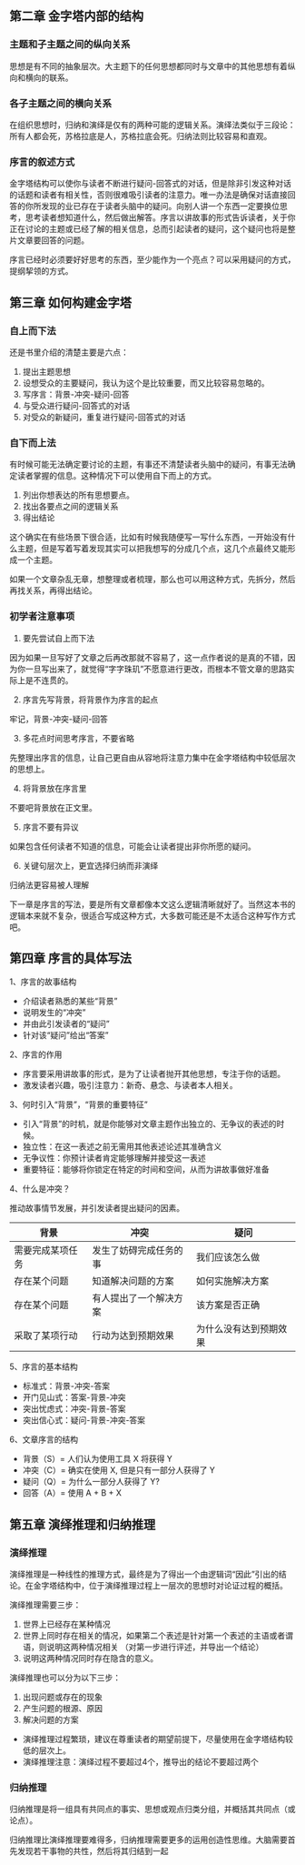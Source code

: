 ## 第二章 金字塔内部的结构

### 主题和子主题之间的纵向关系

思想是有不同的抽象层次。大主题下的任何思想都同时与文章中的其他思想有着纵向和横向的联系。

### 各子主题之间的横向关系

在组织思想时，归纳和演绎是仅有的两种可能的逻辑关系。演绎法类似于三段论：所有人都会死，苏格拉底是人，苏格拉底会死。归纳法则比较容易和直观。

### 序言的叙述方式

金字塔结构可以使你与读者不断进行疑问-回答式的对话，但是除非引发这种对话的话题和读者有相关性，否则很难吸引读者的注意力。唯一办法是确保对话直接回答的你所发现的业已存在于读者头脑中的疑问。向别人讲一个东西一定要换位思考，思考读者想知道什么，然后做出解答。序言以讲故事的形式告诉读者，关于你正在讨论的主题或已经了解的相关信息，总而引起读者的疑问，这个疑问也将是整片文章要回答的问题。

序言已经时必须要好好思考的东西，至少能作为一个亮点？可以采用疑问的方式，提纲挈领的方式。

 

## 第三章 如何构建金字塔

### 自上而下法

还是书里介绍的清楚主要是六点：

1. 提出主题思想
2. 设想受众的主要疑问，我认为这个是比较重要，而又比较容易忽略的。
3. 写序言：背景-冲突-疑问-回答
4. 与受众进行疑问-回答式的对话
5. 对受众的新疑问，重复进行疑问-回答式的对话

 

### 自下而上法

有时候可能无法确定要讨论的主题，有事还不清楚读者头脑中的疑问，有事无法确定读者掌握的信息。这种情况下可以使用自下而上的方式。

1. 列出你想表达的所有思想要点。
2. 找出各要点之间的逻辑关系
3. 得出结论

这个确实在有些场景下很合适，比如有时候我随便写一写什么东西，一开始没有什么主题，但是写着写着发现其实可以把我想写的分成几个点，这几个点最终又能形成一个主题。

如果一个文章杂乱无章，想整理或者梳理，那么也可以用这种方式，先拆分，然后再找关系，再得出结论。

### 初学者注意事项

1. 要先尝试自上而下法

因为如果一旦写好了文章之后再改那就不容易了，这一点作者说的是真的不错，因为你一旦写出来了，就觉得“字字珠玑”不愿意进行更改，而根本不管文章的思路实际上是不连贯的。

2. 序言先写背景，将背景作为序言的起点

牢记，背景-冲突-疑问-回答

3. 多花点时间思考序言，不要省略

先整理出序言的信息，让自己更自由从容地将注意力集中在金字塔结构中较低层次的思想上。

4. 将背景放在序言里

不要吧背景放在正文里。

5. 序言不要有异议

如果包含任何读者不知道的信息，可能会让读者提出非你所愿的疑问。

6. 关键句层次上，更宜选择归纳而非演绎

归纳法更容易被人理解



下一章是序言的写法，要是所有文章都像本文这么逻辑清晰就好了。当然这本书的逻辑本来就不复杂，很适合写成这种方式，大多数可能还是不太适合这种写作方式吧。

## 第四章 序言的具体写法

1、序言的故事结构

- 介绍读者熟悉的某些“背景”
- 说明发生的“冲突”
- 并由此引发读者的“疑问”
- 针对该“疑问”给出“答案”

2、序言的作用

- 序言要采用讲故事的形式，是为了让读者抛开其他思想，专注于你的话题。
- 激发读者兴趣，吸引注意力：新奇、悬念、与读者本人相关。

3、何时引入“背景”，“背景的重要特征”

- 引入“背景”的时机，就是你能够对文章主题作出独立的、无争议的表述的时候。
- 独立性：在这一表述之前无需用其他表述论述其准确含义
- 无争议性：你预计读者肯定能够理解并接受这一表述
- 重要特征：能够将你锁定在特定的时间和空间，从而为讲故事做好准备



4、什么是冲突？

推动故事情节发展，并引发读者提出疑问的因素。

| 背景             | 冲突                   | 疑问                   |
| ---------------- | ---------------------- | ---------------------- |
| 需要完成某项任务 | 发生了妨碍完成任务的事 | 我们应该怎么做         |
| 存在某个问题     | 知道解决问题的方案     | 如何实施解决方案       |
| 存在某个问题     | 有人提出了一个解决方案 | 该方案是否正确         |
| 采取了某项行动   | 行动为达到预期效果     | 为什么没有达到预期效果 |

5、序言的基本结构

- 标准式：背景-冲突-答案
- 开门见山式：答案-背景-冲突
- 突出忧虑式：冲突-背景-答案
- 突出信心式：疑问-背景-冲突-答案

6、文章序言的结构

- 背景（S）= 人们认为使用工具 X 将获得 Y
- 冲突（C）= 确实在使用 X, 但是只有一部分人获得了 Y
- 疑问（Q）= 为什么一部分人获得了 Y?
- 回答（A）= 使用 A + B + X

## 第五章 演绎推理和归纳推理

### 演绎推理

演绎推理是一种线性的推理方式，最终是为了得出一个由逻辑词“因此”引出的结论。在金字塔结构中，位于演绎推理过程上一层次的思想时对论证过程的概括。

演绎推理需要三步：

1. 世界上已经存在某种情况
2. 世界上同时存在相关的情况，如果第二个表述是针对第一个表述的主语或者谓语，则说明这两种情况相关 （对第一步进行评述，并导出一个结论）
3. 说明这两种情况同时存在隐含的意义。

演绎推理也可以分为以下三步：

1. 出现问题或存在的现象
2. 产生问题的根源、原因
3. 解决问题的方案

- 演绎推理过程繁琐，建议在尊重读者的期望前提下，尽量使用在金字塔结构较低的层次上。
- 演绎推理注意：演绎过程不要超过4个，推导出的结论不要超过两个

### 归纳推理

归纳推理是将一组具有共同点的事实、思想或观点归类分组，并概括其共同点（或论点）。

归纳推理比演绎推理要难得多，归纳推理需要更多的运用创造性思维。大脑需要首先发现若干事物的共性，然后将其归结到一起

